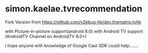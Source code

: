 # simon.kaelae.tvrecommendation
Fork Version from 
https://github.com/y2kbug-hk/dev.thematrix.tvhk

with Picture-in-picture support(android 8.0)
with Android TV support (AndroidTV Channel on AndroidTV 8.0+)

I hope anyone with knowledge of Google Cast SDK could help.......
